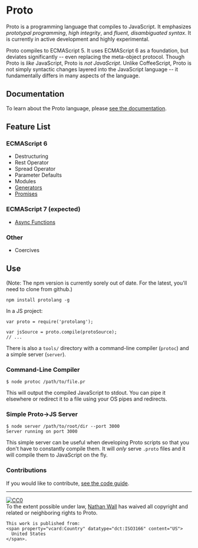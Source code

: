 # Proto

Proto is a programming language that compiles to JavaScript.  It emphasizes *prototypal programming*, *high integrity*, and *fluent, disambiguated syntax*.  It is currently in active development and highly experimental.

Proto compiles to ECMAScript 5.  It uses ECMAScript 6 as a foundation, but deviates significantly -- even replacing the meta-object protocol.  Though Proto is *like* JavaScript, Proto is *not JavaScript*.  Unlike CoffeeScript, Proto is not simply syntactic changes layered into the JavaScript language -- it fundamentally differs in many aspects of the language.

## Documentation

To learn about the Proto language, please [see the documentation](https://github.com/Nathan-Wall/proto/blob/master/docs/index.md).

## Feature List

### ECMAScript 6

+ Destructuring
+ Rest Operator
+ Spread Operator
+ Parameter Defaults
+ Modules
+ [Generators](docs/functions/generators.md)
+ [Promises](docs/functions/async/promises.md)

### ECMAScript 7 (expected)

+ [Async Functions](docs/functions/async.md)

### Other

+ Coercives

## Use

(Note: The npm version is currently sorely out of date. For the latest, you'll need to clone from github.)

	npm install protolang -g

In a JS project:

	var proto = require('protolang');

	var jsSource = proto.compile(protoSource);
	// ...

There is also a `tools/` directory with a command-line compiler (`protoc`) and a simple server (`server`).

### Command-Line Compiler

	$ node protoc /path/to/file.pr

This will output the compiled JavaScript to stdout.  You can pipe it elsewhere or redirect it to a file using your OS pipes and redirects.

### Simple Proto->JS Server

	$ node server /path/to/root/dir --port 3000
	Server running on port 3000

This simple server can be useful when developing Proto scripts so that you don't have to constantly compile them.  It will *only* serve `.proto` files and it will compile them to JavaScript on the fly.

### Contributions

If you would like to contribute, [see the code guide](https://github.com/Nathan-Wall/proto/blob/master/code-guide.md).

---

<p xmlns:dct="http://purl.org/dc/terms/" xmlns:vcard="http://www.w3.org/2001/vcard-rdf/3.0#">
    <a rel="license"
       href="http://creativecommons.org/publicdomain/zero/1.0/">
        <img src="http://i.creativecommons.org/p/zero/1.0/88x31.png" style="border-style: none;" alt="CC0" />
    </a>
    <br />
    To the extent possible under law,
    <a rel="dct:publisher" href="http://github.com/Nathan-Wall"><span property="dct:title">Nathan Wall</span></a>
    has waived all copyright and related or neighboring rights to
    <span property="dct:title">Proto</span>.

    This work is published from:
    <span property="vcard:Country" datatype="dct:ISO3166" content="US">
      United States
    </span>.
</p>